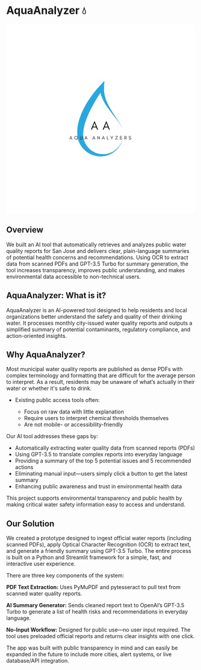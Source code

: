 # AquaAnalyzer 💧

<!--
![GitHub Logo](/aquaanalyzer_logo.png)
-->
![Aqua Analyzers Logo](aqua_logo.png)

##

## Overview

We built an AI tool that automatically retrieves and analyzes public water quality reports for San Jose and delivers clear, plain-language summaries of potential health concerns and recommendations. Using OCR to extract data from scanned PDFs and GPT-3.5 Turbo for summary generation, the tool increases transparency, improves public understanding, and makes environmental data accessible to non-technical users.

## AquaAnalyzer: What is it?

AquaAnalyzer is an AI-powered tool designed to help residents and local organizations better understand the safety and quality of their drinking water. It processes monthly city-issued water quality reports and outputs a simplified summary of potential contaminants, regulatory compliance, and action-oriented insights.

## Why AquaAnalyzer?

Most municipal water quality reports are published as dense PDFs with complex terminology and formatting that are difficult for the average person to interpret. As a result, residents may be unaware of what’s actually in their water or whether it's safe to drink.

- Existing public access tools often:

  - Focus on raw data with little explanation  
  - Require users to interpret chemical thresholds themselves  
  - Are not mobile- or accessibility-friendly  

Our AI tool addresses these gaps by:

- Automatically extracting water quality data from scanned reports (PDFs)
- Using GPT-3.5 to translate complex reports into everyday language
- Providing a summary of the top 5 potential issues and 5 recommended actions
- Eliminating manual input—users simply click a button to get the latest summary
- Enhancing public awareness and trust in environmental health data

This project supports environmental transparency and public health by making critical water safety information easy to access and understand.

## Our Solution

We created a prototype designed to ingest official water reports (including scanned PDFs), apply Optical Character Recognition (OCR) to extract text, and generate a friendly summary using GPT-3.5 Turbo. The entire process is built on a Python and Streamlit framework for a simple, fast, and interactive user experience.

There are three key components of the system:

**PDF Text Extraction:** Uses PyMuPDF and pytesseract to pull text from scanned water quality reports.

**AI Summary Generator:** Sends cleaned report text to OpenAI’s GPT-3.5 Turbo to generate a list of health risks and recommendations in everyday language.

**No-Input Workflow:** Designed for public use—no user input required. The tool uses preloaded official reports and returns clear insights with one click.

The app was built with public transparency in mind and can easily be expanded in the future to include more cities, alert systems, or live database/API integration.


<!-- Optional screenshots or live demo links can go here -->

